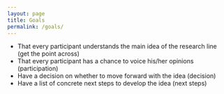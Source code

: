 ```yaml
---
layout: page
title: Goals
permalink: /goals/
---
```


* That every participant understands the main idea of the research line (get the point across)
* That every participant has a chance to voice his/her opinions (participation)
* Have a decision on whether to move forward with the idea (decision)
* Have a list of concrete next steps to develop the idea (next steps)
